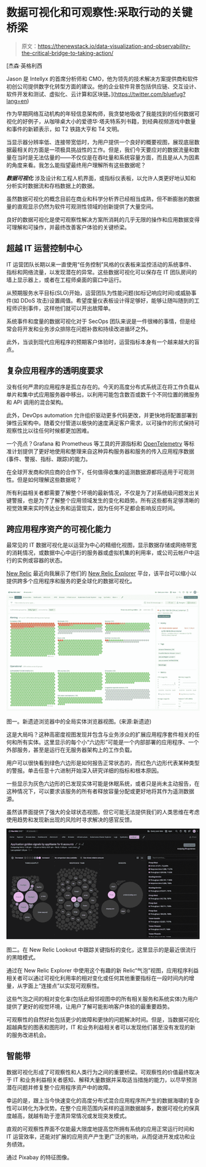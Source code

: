 # 数据可视化和可观察性:采取行动的关键桥梁

> 原文：<https://thenewstack.io/data-visualization-and-observability-the-critical-bridge-to-taking-action/>

[](https://twitter.com/bluefug?lang=en)

 [杰森·英格利西

Jason 是 Intellyx 的首席分析师和 CMO，他为领先的技术解决方案提供商和软件初创公司提供数字化转型方面的建议。他的企业软件背景包括供应链、交互设计、软件开发和测试、虚拟化、云计算和区块链。](https://twitter.com/bluefug?lang=en) [](https://twitter.com/bluefug?lang=en)

作为早期网络互动机构的年轻信息架构师，我贪婪地吸收了我能找到的任何数据可视化的好例子，从咖啡桌大小的爱德华·塔夫特系列书籍，到经典视频游戏中数量和事件的新颖表示，如 T2 铁路大亨和 T4 文明。

当显示器分辨率低、连接带宽低时，为用户提供一个良好的概要视图，展现底层数据最相关的方面是一项极具挑战性的工作。但是，我们今天要应对的数据流量和数量在当时是无法估量的——不仅仅是在吞吐量和系统容量方面，而且是从人为因素的角度来看。我怎么能指望最终用户理解所有这些数据呢？

***数据可视化*** 涉及设计和工程人机界面，或指标仪表板，以允许人类更好地认知和分析实时数据流和存档数据上的数据。

虽然数据可视化的概念目前在商业和科学分析界已经相当成熟，但不断膨胀的数据量的直观显示仍然为软件可观测性领域的创新提供了大量空间。

良好的数据可视化是使可观察性解决方案所消耗的几乎无限的操作和应用数据变得可理解和可操作，并最终改善客户体验的关键桥梁。

## 超越 IT 运营控制中心

IT 运营团队长期以来一直使用“任务控制”风格的仪表板来监控活动的系统事件、指标和网络流量，以发现潜在的异常。这些数据可视化可以保存在 IT 团队房间的墙上显示器上，或者在工程师桌面的窗口中运行。

从预期服务水平目标(SLO)开始，运营团队为性能问题(如标记响应时间)或威胁事件(如 DDoS 攻击)设置阈值。希望度量仪表板设计得足够好，能够让随叫随到的工程师识别事件，这样他们就可以开出故障单。

系统事件和度量的数据可视化对于 SecOps 团队来说是一件很棒的事情，但是经常会将开发和业务涉众排除在问题补救和持续改进循环之外。

此外，当谈到现代应用程序的预期客户体验时，运营指标本身有一个越来越大的盲点。

## 复杂应用程序的透明度要求

没有任何严肃的应用程序是孤立存在的。今天的高度分布式系统正在将工作负载从单片和集中式应用服务器中移出，以利用可能包含数百或数千个不同位置的微服务和 API 调用的混合架构。

此外，DevOps automation 允许组织驱动更多代码更改，并更快地将配置部署到弹性云架构中。随着交付管道以极快的速度满足客户需求，以可操作的形式保持可观察性比以往任何时候都更加困难。

一个亮点？Grafana 和 Prometheus 等工具的开源指标和 [OpenTelemetry](https://opentelemetry.io/) 等标准计划提供了更好地使用和整理来自这种异构服务器和服务的传入应用程序数据(事件、警报、指标、跟踪)的能力。

在全球开发商和供应商的合作下，任何值得收集的遥测数据源都将适用于可观测性。但是如何理解这些数据呢？

所有利益相关者都需要了解整个环境的最新情况，不仅是为了对系统级问题发出关键警报，也是为了了解整个应用领域发生的变化和趋势。所有这些都有足够清晰的视觉效果来实时传达业务和运营现实，因为任何不足都会影响反应时间。

## 跨应用程序资产的可视化能力

最常见的 IT 数据可视化是以运营为中心的精细化视图，显示数据存储或网络带宽的消耗情况，或数据中心中运行的服务器或虚拟机集的利用率，或公司云帐户中运行的实例或容器的状态。

[New Relic](http://newrelic.com/?utm_content=inline-mention) 最近向我展示了他们的 [New Relic Explorer](https://discuss.newrelic.com/) 平台，该平台可以缩小以提供跨多个应用程序和服务的更全球化的数据可视化。

![](img/e3b23b1cad8d580c5a0894ee948b3839.png)

图一。新遗迹浏览器中的全局实体浏览器视图。(来源:新遗迹)

这是大局吗？这种高密度视图发现并包含与业务涉众的扩展应用程序套件相关的任何和所有实体。这里显示的每个小“六边形”可能是一个内部部署的应用程序、一个外部服务，甚至是运行在无服务器架构上的工作负载。

用户可以很快看到绿色六边形是如何报告正常状态的，而红色六边形代表某种类型的警报。单击任意十六进制开始深入研究详细的指标和根本原因。

一些显示为灰色六边形的已发现实体可能是休眠系统，或者只是尚未主动报告，在这种情况下，可以要求该服务的所有者释放容量分配或更好地将其作为遥测数据源。

虽然该界面提供了强大的全球状态视图，但它可能无法提供我们的人类思维在考虑使用趋势和发现新出现的风险时寻求解决的感官反馈。

![](img/1eee9d7f57ad7e87e560f253d0146848.png)

图二。在 New Relic Lookout 中跟踪关键指标的变化，这里显示的是最近很流行的黑暗模式。

通过在 New Relic Explorer 中使用这个有趣的新 Relic“气泡”视图，应用程序利益相关者可以通过可视化利用率的相对变化或任何其他重要指标在一段时间内的增量，从字面上“连接点”以实现可观察性。

这些气泡之间的相对变化率(包括此相邻视图中的所有相关服务和系统实体)为用户提供了更好的视觉环境，让用户了解可能影响客户体验的最重要趋势。

可观察性的自然好处包括更少的故障和更快的问题解决时间。但是，当数据可视化超越典型的图表和图形时，IT 和业务利益相关者可以发现他们甚至没有发现的新的服务改进机会。

## 智能带

数据可视化形成了可观察性和人类行为之间的重要桥梁。可观察性的价值最终取决于 IT 和业务利益相关者感知、解释大量数据并采取适当措施的能力，以尽早预测潜在问题并修复整个应用程序资产中的故障。

幸运的是，跟上当今快速变化的高度分布式混合应用程序所产生的数据海啸的复杂性可以转化为净优势。在整个应用范围内采样的遥测数据越多，数据可视化的保真度越高，就越有助于澄清异常情况或发现突发模式。

直观的可观察性界面不仅能最大限度地提高您所拥有系统的应用正常运行时间和 IT 运营效率，还能对扩展的应用资产产生更广泛的影响，从而促进开发成功和业务绩效。

通过 Pixabay 的特征图像。

<svg xmlns:xlink="http://www.w3.org/1999/xlink" viewBox="0 0 68 31" version="1.1"><title>Group</title> <desc>Created with Sketch.</desc></svg>